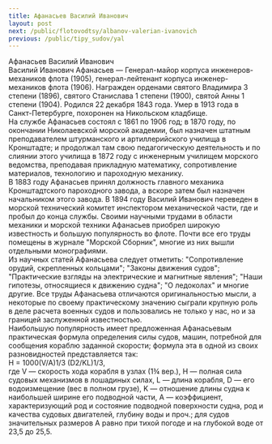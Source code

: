 ```yaml
---
title: Афанасьев Василий Иванович
layout: post
next: /public/flotovodtsy/albanov-valerian-ivanovich
previous: /public/tipy_sudov/yal
---
```


Афанасьев Василий Иванович  
Василий Иванович Афанасьев — Генерал-майор корпуса инженеров-механиков флота (1905), генерал-лейтенант корпуса инженер-механиков флота (1906). Награжден орденами святого Владимира 3 степени (1896), святого Станислава 1 степени (1900), святой Анны 1 степени (1904). Родился 22 декабря 1843 года. Умер в 1913 года в Санкт-Петербурге, похоронен на Никольском кладбище.  
На службе Афанасьев состоял с 1861 по 1906 год; в 1870 году, по окончании Николаевской морской академии, был назначен штатным преподавателем штурманского и артиллерийского училища в Кронштадте; и продолжал там свою педагогическую деятельность и по слиянии этого училища в 1872 году с инженерным училищем морского ведомства, преподавая прикладную математику, сопротивление материалов, технологию и пароходную механику.   
В 1883 году Афанасьев принял должность главного механика Кронштадтского пароходного завода, а вскоре затем был назначен начальником этого завода. В 1894 году Василий Иванович переведен в морской технический комитет инспектором механической части, где и пробыл до конца службы. Своими научными трудами в области механики и морской техники Афанасьев приобрел широкую известность и большую популярность во флоте. Почти все его труды помещены в журнале "Морской Сборник", многие из них вышли отдельными монографиями.   
Из научных статей Афанасьева следует отметить: "Сопротивление орудий, скрепленных кольцами"; "Законы движения судов"; "Практические взгляды на электрические и магнитные явления"; "Наши гипотезы, относящиеся к движению судна"; "О ледоколах" и многие другие. Все труды Афанасьева отличаются оригинальностью мысли, а некоторые по своему практическому значению сыграли крупную роль в деле расчета военных судов и пользовались не только у нас, но и за границей заслуженной известностью.   
Наибольшую популярность имеет предложенная Афанасьевым практическая формула определения силы судов, машин, потребной для сообщения кораблю заданной скорости; формула эта в одной из своих разновидностей представляется так:  
H = 1000(V/A)1/3 (D2/KL)1/3,  
где V — скорость хода корабля в узлах (1¾ вер.), H — полная сила судовых механизмов в лошадиных силах, L — длина корабля, D — его водоизмещение (вес в полном грузе), K — отношение длины судна к наибольшей ширине его подводной части, А — коэффициент, характеризующий род и состояние подводной поверхности судна, род и качества судовых двигателей, глубину воды и проч.; для судов значительных размеров А равно при тихой погоде и на глубокой воде от 23,5 до 25,5.